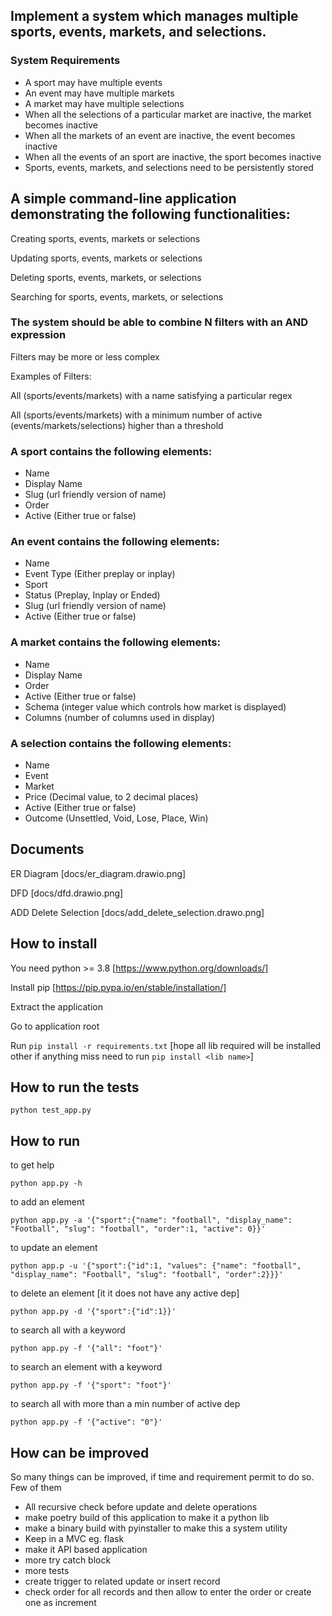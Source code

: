 ## Implement a system which manages multiple sports, events, markets, and selections.

### System Requirements

- A sport may have multiple events
- An event may have multiple markets
- A market may have multiple selections
- When all the selections of a particular market are inactive, the market becomes inactive
- When all the markets of an event are inactive, the event becomes inactive
- When all the events of an sport are inactive, the sport becomes inactive
- Sports, events, markets, and selections need to be persistently stored

## A simple command-line application demonstrating the following functionalities:

Creating sports, events, markets or selections

Updating sports, events, markets or selections

Deleting sports, events, markets, or selections

Searching for sports, events, markets, or selections

### The system should be able to combine N filters with an AND expression

Filters may be more or less complex

Examples of Filters:

All (sports/events/markets) with a name satisfying a particular regex

All (sports/events/markets) with a minimum number of active (events/markets/selections) higher than a threshold

### A sport contains the following elements:

- Name
- Display Name
- Slug (url friendly version of name)
- Order
- Active (Either true or false)

### An event contains the following elements:

- Name
- Event Type (Either preplay or inplay)
- Sport
- Status (Preplay, Inplay or Ended)
- Slug (url friendly version of name)
- Active (Either true or false)

### A market contains the following elements:

- Name
- Display Name
- Order
- Active (Either true or false)
- Schema (integer value which controls how market is displayed)
- Columns (number of columns used in display)

### A selection contains the following elements:

- Name
- Event
- Market
- Price (Decimal value, to 2 decimal places)
- Active (Either true or false)
- Outcome (Unsettled, Void, Lose, Place, Win)

## Documents

ER Diagram [docs/er_diagram.drawio.png]

DFD [docs/dfd.drawio.png]

ADD Delete Selection [docs/add_delete_selection.drawo.png]

## How to install

You need python >= 3.8 [https://www.python.org/downloads/]

Install pip [https://pip.pypa.io/en/stable/installation/]

Extract the application

Go to application root

Run `pip install -r requirements.txt` [hope all lib required will be installed other if anything miss need to run `pip install <lib name>`]

## How to run the tests

`python test_app.py`

## How to run

to get help

`python app.py -h`

to add an element

`python app.py -a '{"sport":{"name": "football", "display_name": "Football", "slug": "football", "order":1, "active": 0}}'`

to update an element

`python app.p -u '{"sport":{"id":1, "values": {"name": "football", "display_name": "Football", "slug": "football", "order":2}}}'`

to delete an element [it it does not have any active dep]

`python app.py -d '{"sport":{"id":1}}'`

to search all with a keyword

`python app.py -f '{"all": "foot"}'`

to search an element with a keyword

`python app.py -f '{"sport": "foot"}'`

to search all with more than a min number of active dep

`python app.py -f '{"active": "0"}'`

## How can be improved

So many things can be improved, if time and requirement permit to do so. Few of them

- All recursive check before update and delete operations
- make poetry build of this application to make it a python lib
- make a binary build with pyinstaller to make this a system utility
- Keep in a MVC eg. flask
- make it API based application
- more try catch block
- more tests
- create trigger to related update or insert record
- check order for all records and then allow to enter the order or create one as increment
